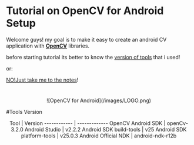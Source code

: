 # Tutorial on OpenCV for Android Setup

Welcome guys!
my goal is to make it easy to create an android CV application with **[OpenCV](http://opencv.org/)** libraries.

before starting tutorial its better to know the [version of tools](#tools-version) that i used!

or:

[NO!Just take me to the notes](https://github.com/makbn/OpenCV_sample_android_studio/wiki)!

#
<p align="center">
![OpenCV for Android](/images/LOGO.png)
</p>
#Tools Version
<p align="center">
Tool | Version
------------ | -------------
OpenCV Android SDK | openCv-3.2.0
Android Studio | v2.2.2
Android SDK build-tools | v25
Android SDK platform-tools | v25.0.3
Android Official NDK | android-ndk-r12b
</p>
